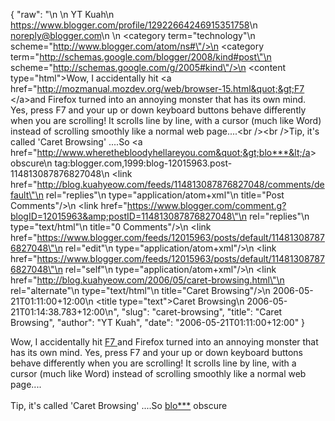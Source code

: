 {
  "raw": "<entry>\n  <author>\n    <name>YT Kuah</name>\n    <uri>https://www.blogger.com/profile/12922664246915351758</uri>\n    <email>noreply@blogger.com</email>\n  </author>\n  <category term=\"technology\"\n    scheme=\"http://www.blogger.com/atom/ns#\"/>\n  <category term=\"http://schemas.google.com/blogger/2008/kind#post\"\n    scheme=\"http://schemas.google.com/g/2005#kind\"/>\n  <content type=\"html\">Wow, I accidentally hit &lt;a href=&quot;http://mozmanual.mozdev.org/web/browser-15.html&quot;&gt;F7 &lt;/a&gt;and Firefox turned into an annoying monster that has its own mind. Yes, press F7 and your up or down keyboard buttons behave differently when you are scrolling! It scrolls line by line, with a cursor (much like Word) instead of scrolling smoothly like a normal web page....&lt;br /&gt;&lt;br /&gt;Tip, it's called 'Caret Browsing' ....So &lt;a href=&quot;http://www.wherethebloodyhellareyou.com&quot;&gt;blo***&lt;/a&gt; obscure</content>\n  <id>tag:blogger.com,1999:blog-12015963.post-114813087876827048</id>\n  <link href=\"http://blog.kuahyeow.com/feeds/114813087876827048/comments/default\"\n    rel=\"replies\"\n    type=\"application/atom+xml\"\n    title=\"Post Comments\"/>\n  <link href=\"https://www.blogger.com/comment.g?blogID=12015963&amp;postID=114813087876827048\"\n    rel=\"replies\"\n    type=\"text/html\"\n    title=\"0 Comments\"/>\n  <link href=\"https://www.blogger.com/feeds/12015963/posts/default/114813087876827048\"\n    rel=\"edit\"\n    type=\"application/atom+xml\"/>\n  <link href=\"https://www.blogger.com/feeds/12015963/posts/default/114813087876827048\"\n    rel=\"self\"\n    type=\"application/atom+xml\"/>\n  <link href=\"http://blog.kuahyeow.com/2006/05/caret-browsing.html\"\n    rel=\"alternate\"\n    type=\"text/html\"\n    title=\"Caret Browsing\"/>\n  <published>2006-05-21T01:11:00+12:00</published>\n  <title type=\"text\">Caret Browsing</title>\n  <updated>2006-05-21T01:14:38.783+12:00</updated>\n</entry>",
  "slug": "caret-browsing",
  "title": "Caret Browsing",
  "author": "YT Kuah",
  "date": "2006-05-21T01:11:00+12:00"
}

Wow, I accidentally hit <a href="http://mozmanual.mozdev.org/web/browser-15.html">F7 </a>and Firefox turned into an annoying monster that has its own mind. Yes, press F7 and your up or down keyboard buttons behave differently when you are scrolling! It scrolls line by line, with a cursor (much like Word) instead of scrolling smoothly like a normal web page....<br /><br />Tip, it's called 'Caret Browsing' ....So <a href="http://www.wherethebloodyhellareyou.com">blo***</a> obscure